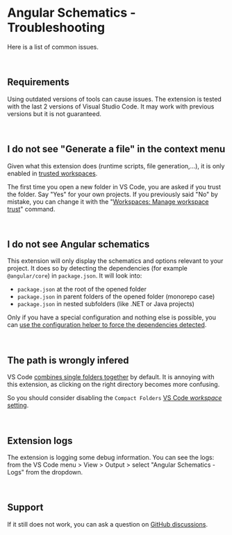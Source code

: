 # Angular Schematics - Troubleshooting

Here is a list of common issues.

<br>

## Requirements

Using outdated versions of tools can cause issues. The extension is tested with the last 2 versions of Visual Studio Code. It may work with previous versions but it is not guaranteed.

<br>

## I do not see "Generate a file" in the context menu

Given what this extension does (runtime scripts, file generation,...), it is only enabled in [trusted workspaces](https://code.visualstudio.com/docs/editor/workspace-trust).

The first time you open a new folder in VS Code, you are asked if you trust the folder. Say "Yes" for your own projects. If you previously said "No" by mistake, you can change it with the "[Workspaces: Manage workspace trust](command:workbench.trust.manage)" command.

<br>

## I do not see Angular schematics

This extension will only display the schematics and options relevant to your project. It does so by detecting the dependencies (for example `@angular/core`) in `package.json`. It will look into:
- `package.json` at the root of the opened folder
- `package.json` in parent folders of the opened folder (monorepo case)
- `package.json` in nested subfolders (like .NET or Java projects)

Only if you have a special configuration and nothing else is possible, you can [use the configuration helper to force the dependencies detected](command:angular-schematics.configuration).

<br>

## The path is wrongly infered

VS Code [combines single folders together](https://code.visualstudio.com/updates/v1_41#_compact-folders-in-explorer) by default. It is annoying with this extension, as clicking on the right directory becomes more confusing.

So you should consider disabling the `Compact Folders` [VS Code *workspace* setting](command:workbench.action.openWorkspaceSettings).

<br>

## Extension logs

The extension is logging some debug information. You can see the logs: from the VS Code menu > View > Output > select "Angular Schematics - Logs" from the dropdown.

<br>

## Support

If it still does not work, you can ask a question on [GitHub discussions](https://github.com/cyrilletuzi/vscode-angular-schematics/discussions).

<br>
